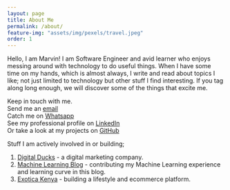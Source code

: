 ```yaml
---
layout: page
title: About Me
permalink: /about/
feature-img: "assets/img/pexels/travel.jpeg"
order: 1
---
```


Hello, I am Marvin! I am Software Engineer and avid learner who enjoys messing around with technology to do useful things. When I have some time on my hands, which is almost always, I write and read about topics I like; not just limited to technology but other stuff I find interesting. If you tag along long enough, we will discover some of the things that excite me.

Keep in touch with me.  
Send me an [email](mailto:marvin.ogot@gmail.com)  
Catch me on [Whatsapp](https://wa.me/+254718542880)  
See my professional profile on [LinkedIn](https://www.linkedin.com/in/marvin-ogot-6a67a9109/)  
Or take a look at my projects on [GitHub](https://github.com/marv0)

Stuff I am actively involved in or building;  
1. [Digital Ducks](https://digitalducks.co.ke/) - a digital marketing company.  
2. [Machine Learning Blog](https://semasuka.github.io/blog//) - contributing my Machine Learning experience and learning curve in this blog.
3. [Exotica Kenya](https://exotica.co.ke/) - building a lifestyle and ecommerce platform.  

 
